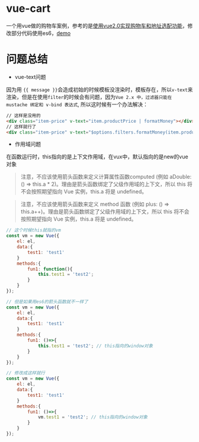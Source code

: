 # vue-cart
一个用vue做的购物车案例，参考的是[使用vue2.0实现购物车和地址选配功能](http://www.imooc.com/learn/796)，修改部分代码使用es6，[demo](https://htmlpreview.github.io/?https://github.com/dsky1990/vue-cart/blob/master/cart.html) 

# 问题总结
- vue-text问题 

因为用 `{{ message }}`会造成初始的时候模板没渲染时，模板存在，所以`v-text`来渲染，但是在使用`filter`的时候会有问题，因为`Vue 2.x 中，过滤器只能在 mustache 绑定和 v-bind 表达式`, 所以这时候有一个办法解决：
```html
// 这样是没用的
<div class="item-price" v-text="item.productPrice | formatMoney"></div>
// 这样就行了
<div class="item-price" v-text="$options.filters.formatMoney(item.productPrice)"></div>
```

- 作用域问题

在函数运行时，this指向的是上下文作用域，在vux中，默认指向的是new的vue对象

>注意，不应该使用箭头函数来定义计算属性函数computed (例如 aDouble: () => this.a * 2)。理由是箭头函数绑定了父级作用域的上下文，所以 this 将不会按照期望指向 Vue 实例，this.a 将是 undefined。

>注意，不应该使用箭头函数来定义 method 函数 (例如 plus: () => this.a++)。理由是箭头函数绑定了父级作用域的上下文，所以 this 将不会按照期望指向 Vue 实例，this.a 将是 undefined。

```js
// 这个时候this就指的vm
const vm = new Vue({
    el: el,
    data:{
        test1: 'test1'
    }
    methods:{
        fun1: function(){
            this.test1 = 'test2';
        }
    }
});

// 但是如果用es6的箭头函数就不一样了
const vm = new Vue({
    el: el,
    data:{
        test1: 'test1'
    }
    methods:{
        fun1: ()=>{
            this.test1 = 'test2'; // this指向的window对象
        }
    }
});

// 修改成这样就行
const vm = new Vue({
    el: el,
    data:{
        test1: 'test1'
    }
    methods:{
        fun1: ()=>{
            vm.test1 = 'test2'; // this指向的window对象
        }
    }
});
```